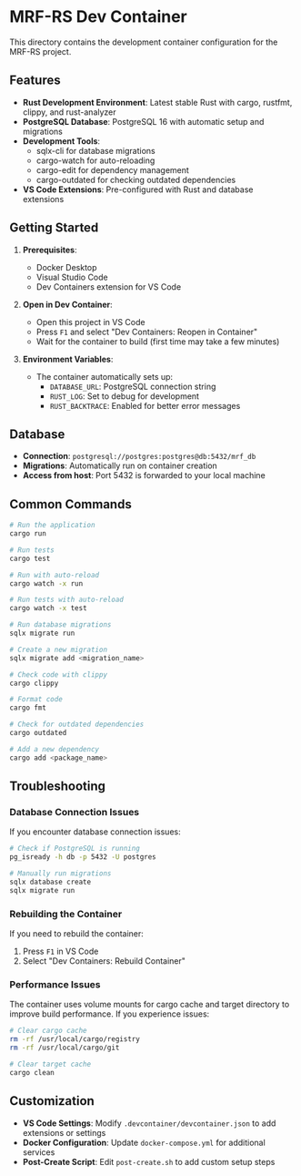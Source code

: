 # MRF-RS Dev Container

This directory contains the development container configuration for the MRF-RS project.

## Features

- **Rust Development Environment**: Latest stable Rust with cargo, rustfmt, clippy, and rust-analyzer
- **PostgreSQL Database**: PostgreSQL 16 with automatic setup and migrations
- **Development Tools**: 
  - sqlx-cli for database migrations
  - cargo-watch for auto-reloading
  - cargo-edit for dependency management
  - cargo-outdated for checking outdated dependencies
- **VS Code Extensions**: Pre-configured with Rust and database extensions

## Getting Started

1. **Prerequisites**:
   - Docker Desktop
   - Visual Studio Code
   - Dev Containers extension for VS Code

2. **Open in Dev Container**:
   - Open this project in VS Code
   - Press `F1` and select "Dev Containers: Reopen in Container"
   - Wait for the container to build (first time may take a few minutes)

3. **Environment Variables**:
   - The container automatically sets up:
     - `DATABASE_URL`: PostgreSQL connection string
     - `RUST_LOG`: Set to debug for development
     - `RUST_BACKTRACE`: Enabled for better error messages

## Database

- **Connection**: `postgresql://postgres:postgres@db:5432/mrf_db`
- **Migrations**: Automatically run on container creation
- **Access from host**: Port 5432 is forwarded to your local machine

## Common Commands

```bash
# Run the application
cargo run

# Run tests
cargo test

# Run with auto-reload
cargo watch -x run

# Run tests with auto-reload
cargo watch -x test

# Run database migrations
sqlx migrate run

# Create a new migration
sqlx migrate add <migration_name>

# Check code with clippy
cargo clippy

# Format code
cargo fmt

# Check for outdated dependencies
cargo outdated

# Add a new dependency
cargo add <package_name>
```

## Troubleshooting

### Database Connection Issues
If you encounter database connection issues:
```bash
# Check if PostgreSQL is running
pg_isready -h db -p 5432 -U postgres

# Manually run migrations
sqlx database create
sqlx migrate run
```

### Rebuilding the Container
If you need to rebuild the container:
1. Press `F1` in VS Code
2. Select "Dev Containers: Rebuild Container"

### Performance Issues
The container uses volume mounts for cargo cache and target directory to improve build performance. If you experience issues:
```bash
# Clear cargo cache
rm -rf /usr/local/cargo/registry
rm -rf /usr/local/cargo/git

# Clear target cache
cargo clean
```

## Customization

- **VS Code Settings**: Modify `.devcontainer/devcontainer.json` to add extensions or settings
- **Docker Configuration**: Update `docker-compose.yml` for additional services
- **Post-Create Script**: Edit `post-create.sh` to add custom setup steps 